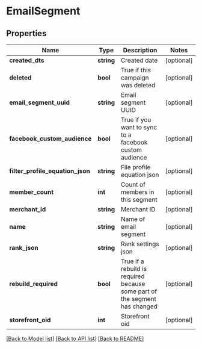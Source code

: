 # EmailSegment

## Properties
Name | Type | Description | Notes
------------ | ------------- | ------------- | -------------
**created_dts** | **string** | Created date | [optional] 
**deleted** | **bool** | True if this campaign was deleted | [optional] 
**email_segment_uuid** | **string** | Email segment UUID | [optional] 
**facebook_custom_audience** | **bool** | True if you want to sync to a facebook custom audience | [optional] 
**filter_profile_equation_json** | **string** | File profile equation json | [optional] 
**member_count** | **int** | Count of members in this segment | [optional] 
**merchant_id** | **string** | Merchant ID | [optional] 
**name** | **string** | Name of email segment | [optional] 
**rank_json** | **string** | Rank settings json | [optional] 
**rebuild_required** | **bool** | True if a rebuild is required because some part of the segment has changed | [optional] 
**storefront_oid** | **int** | Storefront oid | [optional] 

[[Back to Model list]](../README.md#documentation-for-models) [[Back to API list]](../README.md#documentation-for-api-endpoints) [[Back to README]](../README.md)


